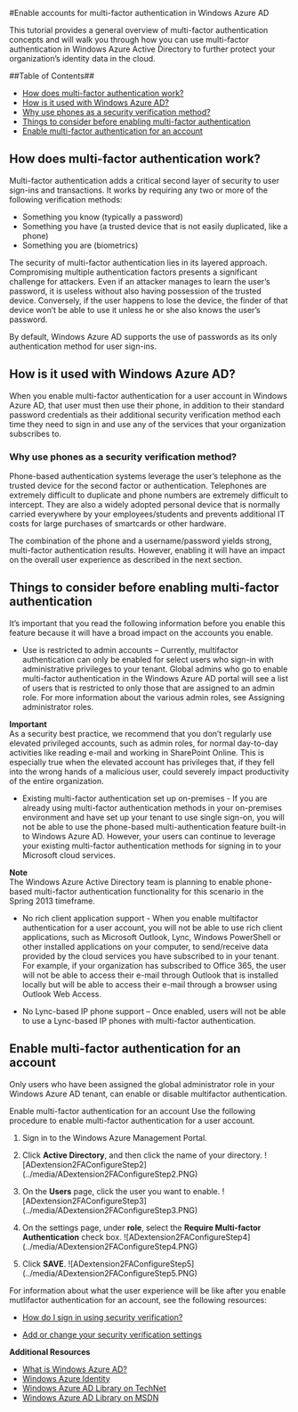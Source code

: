 <properties umbracoNaviHide="0" pageTitle="Enable accounts for multi-factor authentication in Windows Azure AD" title="Enable accounts for multi-factor authentication in Windows Azure AD" metaKeywords="Windows Azure Active Directory, Windows Azure AD, multi-factor authentication, 2FA" Description="Learn how to enable 2FA for accounts in your Windows Azure AD tenant." linkid="documentation-services-identity-enable-accounts-for-2fa-in-windows-azure-ad" urlDisplayName="Enable accounts for multi-factor authentication" headerExpose="" footerExpose="" disqusComments="1" writer="nickp" />

#Enable accounts for multi-factor authentication in Windows Azure AD

<div chunk="../../Shared/Chunks/disclaimer.md" />

This tutorial provides a general overview of multi-factor authentication concepts and will walk you through how you can use multi-factor authentication in Windows Azure Active Directory to further protect your organization’s identity data in the cloud.

##Table of Contents##

* [How does multi-factor authentication work?](#howitworks)
* [How is it used with Windows Azure AD?](#howisitused)
* [Why use phones as a security verification method?](#whyusephones)
* [Things to consider before enabling multi-factor authentication](#considerations)
* [Enable multi-factor authentication for an account](#enable)

<h2><a id="howitworks"></a>How does multi-factor authentication work?</h2>

Multi-factor authentication adds a critical second layer of security to user sign-ins and transactions. It works by requiring any two or more of the following verification methods:

* Something you know (typically a password)
* Something you have (a trusted device that is not easily duplicated, like a phone)
* Something you are (biometrics)

The security of multi-factor authentication lies in its layered approach. Compromising multiple authentication factors presents a significant challenge for attackers. Even if an attacker manages to learn the user’s password, it is useless without also having possession of the trusted device. Conversely, if the user happens to lose the device, the finder of that device won’t be able to use it unless he or she also knows the user’s password.

By default, Windows Azure AD supports the use of passwords as its only authentication method for user sign-ins.

<h2><a id="howisitused"></a>How is it used with Windows Azure AD?</h2>

When you enable multi-factor authentication for a user account in Windows Azure AD, that user must then use their phone, in addition to their standard password credentials as their additional security verification method each time they need to sign in and use any of the services that your organization subscribes to. 

<h3><a id="whyusephones"></a>Why use phones as a security verification method?</h3>

Phone-based authentication systems leverage the user’s telephone as the trusted device for the second factor or authentication. Telephones are extremely difficult to duplicate and phone numbers are extremely difficult to intercept. They are also a widely adopted personal device that is normally carried everywhere by your employees/students and prevents additional IT costs for large purchases of smartcards or other hardware.

The combination of the phone and a username/password yields strong, multi-factor authentication results. However, enabling it will have an impact on the overall user experience as described in the next section.


<h2><a id="considerations"></a>Things to consider before enabling multi-factor authentication</h2>
It’s important that you read the following information before you enable this feature because it will have a broad impact on the accounts you enable.

* Use is restricted to admin accounts – Currently, multifactor authentication can only be enabled for select users who sign-in with administrative privileges to your tenant. Global admins who go to enable multi-factor authentication in the Windows Azure AD portal will see a list of users that is restricted to only those that are assigned to an admin role. For more information about the various admin roles, see Assigning administrator roles.

 **Important**  
 As a security best practice, we recommend that you don’t regularly use elevated privileged accounts, such as admin roles, for normal day-to-day activities like reading e-mail and working in SharePoint Online. This is especially true when the elevated account has privileges that, if they fell into the wrong hands of a malicious user, could severely impact productivity of the entire organization.
 

* Existing multi-factor authentication set up on-premises - If you are already using multi-factor authentication methods in your on-premises environment and have set up your tenant to use single sign-on, you will not be able to use the phone-based multi-authentication feature built-in to Windows Azure AD. However, your users can continue to leverage your existing multi-factor authentication methods for signing in to your Microsoft cloud services.

 **Note**  
 The Windows Azure Active Directory team is planning to enable phone-based multi-factor authentication functionality for this scenario in the Spring 2013 timeframe.
 
* No rich client application support - When you enable multifactor authentication for a user account, you will not be able to use rich client applications, such as Microsoft Outlook, Lync, Windows PowerShell or other installed applications on your computer, to send/receive data provided by the cloud services you have subscribed to in your tenant. For example, if your organization has subscribed to Office 365, the user will not be able to access their e-mail through Outlook that is installed locally but will be able to access their e-mail through a browser using Outlook Web Access.

* No Lync-based IP phone support – Once enabled, users will not be able to use a Lync-based IP phones with multi-factor authentication.

<h2><a id="enable"></a>Enable multi-factor authentication for an account</h2>
Only users who have been assigned the global administrator role in your Windows Azure AD tenant, can enable or disable multifactor authentication.

Enable multi-factor authentication for an account
Use the following procedure to enable multi-factor authentication for a user account.

1.	Sign in to the Windows Azure Management Portal.

2.	Click **Active Directory**, and then click the name of your directory.
![ADextension2FAConfigureStep2] (../media/ADextension2FAConfigureStep2.PNG)

3.	On the **Users** page, click the user you want to enable.
![ADextension2FAConfigureStep3] (../media/ADextension2FAConfigureStep3.PNG)

4.	On the settings page, under **role**, select the **Require Multi-factor Authentication** check box.
![ADextension2FAConfigureStep4] (../media/ADextension2FAConfigureStep4.PNG)

5.	Click **SAVE**. 
![ADextension2FAConfigureStep5] (../media/ADextension2FAConfigureStep5.PNG)

For information about what the user experience will be like after you enable mutlifactor authentication for an account, see the following resources:

* [How do I sign in using security verification?](http://technet.microsoft.com/library/jj874023.aspx)

* [Add or change your security verification settings](http://technet.microsoft.com/library/jj863118.aspx)

**Additional Resources**

* [What is Windows Azure AD?](./what-is-windows-azure-active-directory.md)
* [Windows Azure Identity](http://www.windowsazure.com/en-us/manage/windows/fundamentals/identity/)
* [Windows Azure AD Library on TechNet](http://technet.microsoft.com/en-us/library/hh967619.aspx)
* [Windows Azure AD Library on MSDN](http://msdn.microsoft.com/library/windowsazure/jj673460.aspx)